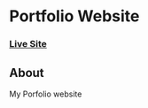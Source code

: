 # Portfolio Website

### [Live Site](https://aloysius-kieth.github.io/portfolio-2021/)

## About
My Porfolio website

